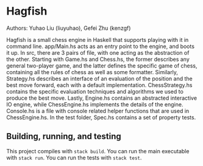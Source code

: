 # Hagfish

Authors: Yuhao Liu (liuyuhao), Gefei Zhu (kenzgf)

Hagfish is a small chess engine in Haskell that supports playing with it in command line. app/Main.hs acts as an entry point to the engine, and boots it up. In src, there are 3 pairs of file, with one acting as the abstraction of the other. Starting with Game.hs and Chess.hs, the former describes any general two-player game, and the latter defines the specific game of chess, containing all the rules of chess as well as some formatter. Similarly, Strategy.hs describes an interface of an evaluation of the position and the best move forward, each with a default implementation. ChessStrategy.hs contains the specific evaluation techniques and algorithms we used to produce the best move. Lastly, Engine.hs contains an abstracted interactive IO engine, while ChessEngine.hs implements the details of the engine. Console.hs is a file with console related helper functions that are used in ChessEngine.hs. In the test folder, Spec.hs contains a set of property tests.

## Building, running, and testing

This project compiles with `stack build`. 
You can run the main executable with `stack run`.
You can run the tests with `stack test`. 

